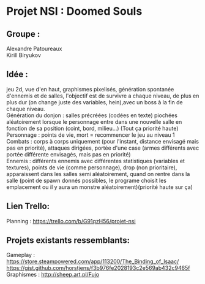 # Projet NSI : Doomed Souls

## Groupe :
Alexandre Patoureaux <br>
Kirill Biryukov

## Idée :
jeu 2d, vue d'en haut, graphismes pixelisés, génération spontanée d'ennemis et de salles, l'objectif est de survivre a chaque niveau, de plus en plus dur (on change juste des variables, hein),avec un boss à la fin de chaque niveau.<br>
Génération du donjon : salles précréées (codées en texte) piochées aléatoirement lorsque le personnage entre dans une nouvelle salle en fonction de sa position (coint, bord, milieu...) (Tout ça priorité haute)<br>
Personnage : points de vie, mort = recommencer le jeu au niveau 1<br>
Combats : corps à corps uniquement (pour l'instant, distance envisagé mais pas en priorité), attaques dirigées, portée d'une case (armes différents avec portée différente envisagés, mais pas en priorité)<br>
Ennemis : différents ennemis avec différentes statistiques (variables et textures), points de vie (comme personnage), drop (non prioritaire), apparaissent dans les salles semi aléatoirement, quand on rentre dans la salle (point de spawn donnés possibles, le programe choisit les emplacement ou il y aura un monstre aléatoirement)(priorité haute sur ça)<br>

## Lien Trello:
Planning : https://trello.com/b/G91qzH56/projet-nsi

## Projets existants ressemblants:
Gameplay : https://store.steampowered.com/app/113200/The_Binding_of_Isaac/<br>
          https://gist.github.com/horstjens/f3b976fe2028193c2e569ab432c9465f<br>
Graphismes : http://sheep.art.pl/Fujo<br>

